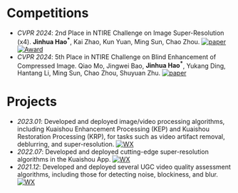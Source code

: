 # Competitions 
- *CVPR 2024*: 2nd Place in NTIRE Challenge on Image Super-Resolution (x4). **Jinhua Hao<sup>*</sup>**, Kai Zhao, Kun Yuan, Ming Sun, Chao Zhou. 
[![paper](https://img.shields.io/badge/Paper-blue?logo=arxiv&logoColor=black&style=social&labelColor=505050)](https://openaccess.thecvf.com/content/CVPR2024W/NTIRE/papers/Chen_NTIRE_2024_Challenge_on_Image_Super-Resolution_x4_Methods_and_Results_CVPRW_2024_paper.pdf) 
[![Award](https://img.shields.io/badge/NTIRE-Award-blue?style=social&labelColor=505050)](https://cvlai.net/ntire/2024/NTIRE2024awards_certificates.pdf) 
- *CVPR 2024*: 5th Place in NTIRE Challenge on Blind Enhancement of Compressed Image. Qiao Mo, Jingwei Bao, **Jinhua Hao<sup>*</sup>**, Yukang Ding, Hantang Li, Ming Sun, Chao Zhou, Shuyuan Zhu.
[![paper](https://img.shields.io/badge/Paper-blue?logo=arxiv&logoColor=black&style=social&labelColor=505050)](https://openaccess.thecvf.com/content/CVPR2024W/NTIRE/papers/Yang_NTIRE_2024_Challenge_on_Blind_Enhancement_of_Compressed_Image_Methods_CVPRW_2024_paper.pdf) 


# Projects 
- *2023.01*: Developed and deployed image/video processing algorithms, including Kuaishou Enhancement Processing (KEP) and Kuaishou Restoration Processing (KRP), for tasks such as video artifact removal, deblurring, and super-resolution. [![WX](https://img.shields.io/badge/Post-blue?logo=wechat&logoColor=black&style=social&labelColor=505050)](https://mp.weixin.qq.com/s/gUvhyUOgUavmxEpPXPXcnA)
- *2022.07*: Developed and deployed cutting-edge super-resolution algorithms in the Kuaishou App. [![WX](https://img.shields.io/badge/Post-blue?logo=wechat&logoColor=black&style=social&labelColor=505050)](https://mp.weixin.qq.com/s/c0VxPw3uVoWpelsYtn8wEg)
- *2021.12*: Developed and deployed several UGC video quality assessment algorithms, including those for detecting noise, blockiness, and blur.  [![WX](https://img.shields.io/badge/Post-blue?logo=wechat&logoColor=black&style=social&labelColor=505050)](https://mp.weixin.qq.com/s/8rf-Bm918oCF6OGKTuGEUg)
